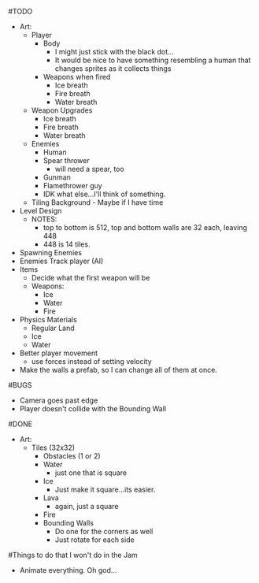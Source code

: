 #TODO
* Art:
	* Player
		* Body
			* I might just stick with the black dot...
			* It would be nice to have something resembling a human that changes sprites as it collects things
		* Weapons when fired
			* Ice breath
			* Fire breath
			* Water breath
	* Weapon Upgrades
		* Ice breath
		* Fire breath
		* Water breath
	* Enemies
		* Human
		* Spear thrower
			* will need a spear, too
		* Gunman
		* Flamethrower guy
		* IDK what else...I'll think of something.
	* Tiling Background - Maybe if I have time
* Level Design
	* NOTES:
		* top to bottom is 512, top and bottom walls are 32 each, leaving 448
		* 448 is 14 tiles.
* Spawning Enemies
* Enemies Track player (AI)
* Items
	* Decide what the first weapon will be
	* Weapons:
		* Ice
		* Water
		* Fire
* Physics Materials
	* Regular Land
	* Ice
	* Water
* Better player movement
	* use forces instead of setting velocity
* Make the walls a prefab, so I can change all of them at once.

#BUGS
* Camera goes past edge
* Player doesn't collide with the Bounding Wall

#DONE
* Art:
	* Tiles (32x32)
		* Obstacles (1 or 2)
		* Water
			* just one that is square
		* Ice
			* Just make it square...its easier.
		* Lava
			* again, just a square
		* Fire
		* Bounding Walls
			* Do one for the corners as well
			* Just rotate for each side

#Things to do that I won't do in the Jam
* Animate everything. Oh god...